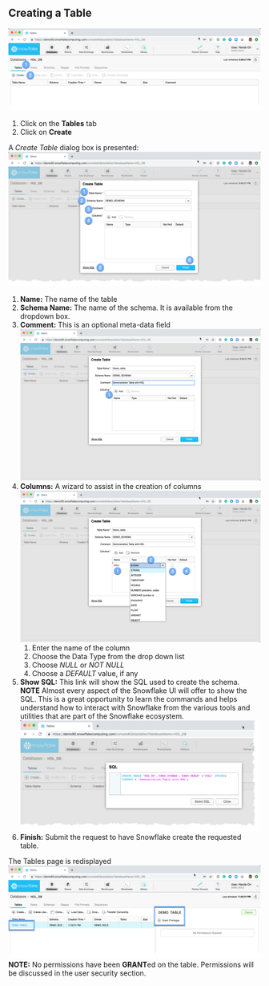 ## <a name="ctab"></a>Creating a Table
![alt-text](../images/Create-Table.png)
  1.  Click on the **Tables** tab
  2.  Click on **Create**

A *Create Table* dialog box is presented: ![alt-text](../images/Create-Table-Dialogue.png)
  1.  **Name:** The name of the table
  1.  **Schema Name:** The name of the schema.  It is available from the dropdown box.
  1.  **Comment:**  This is an optional meta-data field ![alt-text](../images/Create-Table-Dialogue-Filled.png)
  1.  **Columns:**  A wizard to assist in the creation of columns ![alt-text](../images/Create-Table-Dialogue-Columns.png)
      1.  Enter the name of the column 
      1.  Choose the Data Type from the drop down list
      1.  Choose *NULL* or *NOT NULL*
      1.  Choose a *DEFAULT* value, if any
  1.  **Show SQL:**  This link will show the SQL used to create the schema.  **NOTE** Almost every aspect of the Snowflake UI will offer to show the SQL.  This is a great opportunity to learn the commands and helps understand how to interact with Snowflake from the various tools and utilities that are part of the Snowflake ecosystem. ![alt-text](../images/Create-Table-ShowSQL.png)
  1.  **Finish:**  Submit the request to have Snowflake create the requested table.

The Tables page is redisplayed ![alt-text](../images/Table-Created.png)
**NOTE:** No permissions have been **GRANT**ed on the table.  Permissions will be discussed in the user security section.

